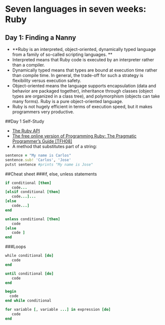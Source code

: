 # Seven languages in seven weeks: Ruby
## Day 1: Finding a Nanny
* **Ruby is an interpreted, object-oriented, dynamically typed language from a family of so-called scripting languages. **
* Interpreted means that Ruby code is executed by an interpreter rather than a compiler. 
* Dynamically typed means that types are bound at execution time rather than compile time. In general, the trade-off for such a strategy is flexibility versus execution safety.
* Object-oriented means the language supports encapsulation (data and behavior are packaged together), inheritance through classes (object types are organized in a class tree), and polymorphism (objects can take many forms). Ruby is a pure object-oriented language.
 * Ruby is not hugely efficient in terms of execution speed, but it makes programmers very productive.

##Day 1 Self-Study

* [The Ruby API](https://rubyapi.org/) 
* [The free online version of Programming Ruby: The Pragmatic Programmer’s Guide [TFH08]](https://ruby-doc.com/docs/ProgrammingRuby/) 
 * A method that substitutes part of a string:

 ```ruby
 sentence = "My name is Carlos"
 sentence.sub! 'Carlos', 'Jose'
putst sentence #prints "My name is Jose"
```

##Cheat sheet
###if, else, unless statements

```ruby
if conditional [then]
   code...
[elsif conditional [then]
   code...]...
[else
   code...]
end

unless conditional [then]
   code
[else
   code ]
end
```

###Loops

```ruby
while conditional [do]
   code
end

until conditional [do]
   code
end

begin 
  code 
end while conditional

for variable [, variable ...] in expression [do]
   code
end
```
###